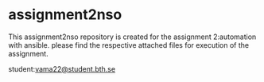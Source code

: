 # assignment2nso
This assignment2nso repository is created for the assignment 2:automation with ansible.
please find the respective attached files for execution of the assignment.

student:vama22@student.bth.se
